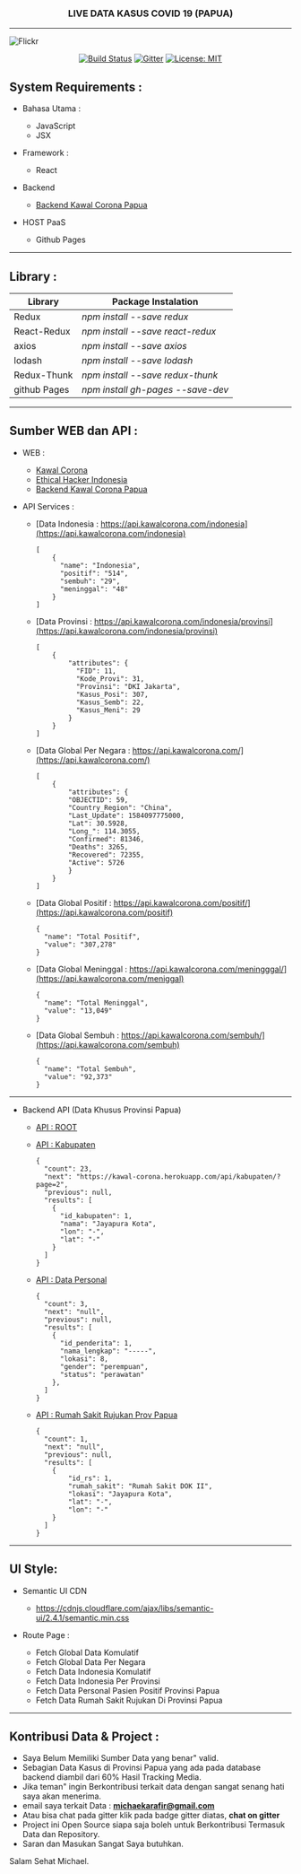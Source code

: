 <h3 align="center">
<strong>LIVE DATA KASUS COVID 19 (PAPUA)</strong>
</h3>
<hr/>

![Flickr](https://live.staticflickr.com/65535/49699875306_d9f82bedca_k.jpg)
<p align="center">
  <a href="https://travis-ci.com/Ekhel/kawal-corona"><img src="https://travis-ci.com/Ekhel/kawal-corona.svg?branch=master" alt="Build Status"></a>
  <a href="https://gitter.im/jayapura_dev/react?utm_source=badge&utm_medium=badge&utm_campaign=pr-badge"><img src="https://badges.gitter.im/jayapura_dev/react.svg" alt="Gitter"></a>
  <a href="https://opensource.org/licenses/MIT"><img src="https://img.shields.io/badge/License-MIT-green.svg" alt="License: MIT"></a>
</p>

## System Requirements :
* Bahasa Utama :
  - JavaScript
  - JSX
  
* Framework :
  - React

* Backend
  - [Backend Kawal Corona Papua](https://github.com/Ekhel/backend-kawal-corona-papua)

* HOST PaaS
  - Github Pages

------------------------------------------------------------------------------------------------------------
## Library :

| Library           | Package Instalation                                                               |
| ---------------   | --------------------------------------------------------------------------------- |
| Redux             | *npm install --save redux*                                                        |
| React-Redux       | *npm install --save react-redux*                                                  |
| axios             | *npm install --save axios*                                                        |
| lodash            | *npm install --save lodash*                                                       |
| Redux-Thunk       | *npm install --save redux-thunk*                                                  |
| github Pages      | *npm install gh-pages --save-dev*                                                 |

--------------------------------------------------------------------------------------------------------------

## Sumber WEB dan API :

* WEB :
  - [Kawal Corona](https://kawalcorona.com)
  - [Ethical Hacker Indonesia](https://hack.co.id)
  - [Backend Kawal Corona Papua](https://kawal-corona.herokuapp.com)

* API Services :
  - [Data Indonesia : https://api.kawalcorona.com/indonesia](https://api.kawalcorona.com/indonesia)

    ```javascripts
    [
        {
          "name": "Indonesia",
          "positif": "514",
          "sembuh": "29",
          "meninggal": "48"
        }
    ]
    ```

  - [Data Provinsi : https://api.kawalcorona.com/indonesia/provinsi](https://api.kawalcorona.com/indonesia/provinsi)

    ```javascripts
    [
        {
            "attributes": {
              "FID": 11,
              "Kode_Provi": 31,
              "Provinsi": "DKI Jakarta",
              "Kasus_Posi": 307,
              "Kasus_Semb": 22,
              "Kasus_Meni": 29
            }
        }
    ]	
    ```

  - [Data Global Per Negara : https://api.kawalcorona.com/](https://api.kawalcorona.com/)

    ```javascripts
    [
        {
            "attributes": {
            "OBJECTID": 59,
            "Country_Region": "China",
            "Last_Update": 1584097775000,
            "Lat": 30.5928,
            "Long_": 114.3055,
            "Confirmed": 81346,
            "Deaths": 3265,
            "Recovered": 72355,
            "Active": 5726
            }
        }
    ]			
    ```
    
  - [Data Global Positif : https://api.kawalcorona.com/positif/](https://api.kawalcorona.com/positif)

    ```javascripts
    {
      "name": "Total Positif",
      "value": "307,278"
    }
    ```

  - [Data Global Meninggal : https://api.kawalcorona.com/meningggal/](https://api.kawalcorona.com/meniggal)

    ```javascripts
    {
      "name": "Total Meninggal",
      "value": "13,049"
    }
    ```
  - [Data Global Sembuh : https://api.kawalcorona.com/sembuh/](https://api.kawalcorona.com/sembuh)

    ```javascripts
    {
      "name": "Total Sembuh",
      "value": "92,373"
    }
    ```
------------------------------------------------------------------------------------------------------------

* Backend API (Data Khusus Provinsi Papua)
  - [API : ROOT](https://kawal-corona.herokuapp.com/api/)

  - [API : Kabupaten](https://kawal-corona.herokuapp.com/api/kabupeten/)
  
    ```javascripts
    {
      "count": 23,
      "next": "https://kawal-corona.herokuapp.com/api/kabupaten/?page=2",
      "previous": null,
      "results": [
        {
          "id_kabupaten": 1,
          "nama": "Jayapura Kota",
          "lon": "-",
          "lat": "-"
        }
      ] 
    }
    ```

  - [API : Data Personal](https://kawal-corona.herokuapp.com/api/penderita/)

    ```javascripts
    {
      "count": 3,
      "next": "null",
      "previous": null,
      "results": [
        {
          "id_penderita": 1,
          "nama_lengkap": "-----",
          "lokasi": 8,
          "gender": "perempuan",
          "status": "perawatan"
        },
      ] 
    }
    ```

  - [API : Rumah Sakit Rujukan Prov Papua](https://kawal-corona.herokuapp.com/api/rumahsakit/)

    ```javascripts
    {
      "count": 1,
      "next": "null",
      "previous": null,
      "results": [
        {
            "id_rs": 1,
            "rumah_sakit": "Rumah Sakit DOK II",
            "lokasi": "Jayapura Kota",
            "lat": "-",
            "lon": "-"
        }    
      ]
    }
    ```

-------------------------------------------------------------------------

## UI Style:
* Semantic UI CDN
  - https://cdnjs.cloudflare.com/ajax/libs/semantic-ui/2.4.1/semantic.min.css

* Route Page :
  - Fetch Global Data Komulatif
  - Fetch Global Data Per Negara
  - Fetch Data Indonesia Komulatif
  - Fetch Data Indonesia Per Provinsi
  - Fetch Data Personal Pasien Positif Provinsi Papua
  - Fetch Data Rumah Sakit Rujukan Di Provinsi Papua

---------------------------------------------------------------------------

## Kontribusi Data & Project :
  - Saya Belum Memiliki Sumber Data yang benar" valid.
  - Sebagian Data Kasus di Provinsi Papua yang ada pada database backend diambil dari 60% Hasil Tracking Media.
  - Jika teman" ingin Berkontribusi terkait data dengan sangat senang hati saya akan menerima.
  - email saya terkait Data : **michaekarafir@gmail.com**
  - Atau bisa chat pada gitter klik pada badge gitter diatas, **chat on gitter**
  - Project ini Open Source siapa saja boleh untuk Berkontribusi Termasuk Data dan Repository.
  - Saran dan Masukan Sangat Saya butuhkan.

  Salam Sehat
  Michael.


